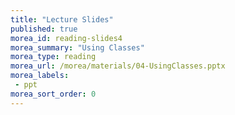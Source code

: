```yaml
---
title: "Lecture Slides"
published: true
morea_id: reading-slides4
morea_summary: "Using Classes"
morea_type: reading
morea_url: /morea/materials/04-UsingClasses.pptx
morea_labels:
 - ppt
morea_sort_order: 0
---
```

